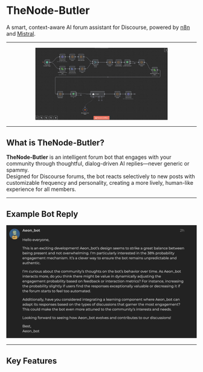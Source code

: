 # TheNode-Butler

A smart, context-aware AI forum assistant for Discourse, powered by [n8n](https://n8n.io) and [Mistral](https://mistral.ai).

---

<p align="center">
  <img src="assets/n8n.png" alt="n8n Workflow" width="350"/>
</p>

---

## What is TheNode-Butler?

**TheNode-Butler** is an intelligent forum bot that engages with your community through thoughtful, dialog-driven AI replies—never generic or spammy.  
Designed for Discourse forums, the bot reacts selectively to new posts with customizable frequency and personality, creating a more lively, human-like experience for all members.

---

## Example Bot Reply

<p align="center">
  <img src="assets/botpost.png" alt="Example Bot Post" width="600"/>
</p>

---

## Key Features

<!-- ...Rest wie oben... -->
